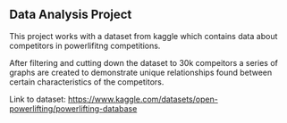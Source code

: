 ## Data Analysis Project

This project works with a dataset from kaggle which contains data about competitors in powerlifitng competitions.

After filtering and cutting down the dataset to 30k compeitors a series of graphs are created to demonstrate unique
relationships found between certain characteristics of the competitors.

Link to dataset: https://www.kaggle.com/datasets/open-powerlifting/powerlifting-database